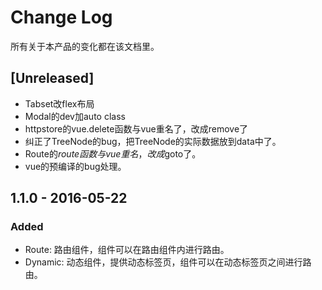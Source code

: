 # Change Log
所有关于本产品的变化都在该文档里。

## [Unreleased]

- Tabset改flex布局
- Modal的dev加auto class
- httpstore的vue.delete函数与vue重名了，改成remove了
- 纠正了TreeNode的bug，把TreeNode的实际数据放到data中了。
- Route的$route函数与vue重名，改成$goto了。
- vue的预编译的bug处理。

## 1.1.0 - 2016-05-22
### Added
- Route: 路由组件，组件可以在路由组件内进行路由。
- Dynamic: 动态组件，提供动态标签页，组件可以在动态标签页之间进行路由。

